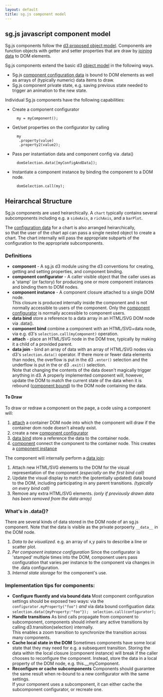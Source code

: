 ```yaml
---
layout: default
title: sg.js component model
---
```


## sg.js javascript component model

Sg.js components follow the [d3 proposed object model](http://bost.ocks.org/mike/chart).
Components are function objects with getter and setter properties
that are draw by [joining data](#dataJoing) to DOM elements.

Sg.js components extend the basic d3 [object model](http://bost.ocks.org/mike/chart)
in the following ways.

* Sg.js [component configuration data](chart-configuration.html) is bound to DOM 
elements as well as arrays of (typically numeric) data items to draw. 
* Sg.js component private state, e.g. saving previous state needed to
trigger an animation to the new state.

Individual Sg.js components have the following capabilities:

* Create a component configurator

        my = myComponent();

* Get/set properties on the configurator by calling 

        my
         .property(value)
         .property2(value2);

* Pass per instantiation data and component config via .data()

        domSelection.data([myConfigAndData]);

* Instantiate a component instance by binding the component to a DOM node.  

        domSelection.call(my);
        

## Heirarchcal Structure
Sg.js components are used heirarchically. 
A `chart` typically contains several subcomponents including e.g. 
a `sideAxis`, a `richAxis`, and a `barPlot`.

The [configuration data](chart-configuration.html) for a chart is 
also arranged heirarchically,  
so that the user of the chart api can pass a single nested object 
to create a chart.
The chart internally will pass the appropriate subparts of the configuration
to the appropriate subcomponents.

### Definitions
* __component__ - A sg.js d3 module using the d3 conventions for creating, 
getting and setting properties, and component binding.  
* __component configurator__ <a name='configurator'/> - A caller visible object 
that the caller uses as a 'stamp' (or factory) for producing one or more 
component instances and binding them to DOM nodes.
* __component instance__ <a name='componentInstance'/> - A component closure attached 
to a single DOM node.  
This closure is produced internally inside the component and is not normally accessible to users
of the component. 
Only the [component configurator](#configurator) is normally accessible to component users.
* __data bind__ <a name='dataBind'/> store a reference to a data array in 
an HTML/SVG DOM node via .data().
* __component bind__<a name='componentBind'/> combine a component with an HTML/SVG+data node, 
via e.g. d3's `selection.call(myComponent)` operation.
* __attach__ <a name='attach'> - place an HTML/SVG node in the DOM tree, 
typically by making it a child of a provided parent.
* __data join__ <a name='dataJoin'/> - bind an array of data with an array of 
HTML/SVG nodes via d3's `selection.data()` operator. 
If there more or fewer data elements than nodes, 
the overflow is put in the d3 `.enter()` selection and the underflow
is put in the or d3 `.exit()` selection.  
Note that changing the contents of the data doesn't magically trigger anything in d3. 
A properly implemented component will, however, update the DOM to match the current state of 
the data when it is rebound ([component bound](#componentBind)) 
to the DOM node containing the data.
    
#### To Draw
To draw or redraw a component on the page, a code using a component will:

1. [attach](#attach) a container DOM node into which the component will draw 
if the container dom node doesn't already exist.
1. create a new [component configurator](#configurator) 
1. [data bind](#dataBind) store a reference the data to the container node.
1. [component](#componentBind) connect the component to the container node.
This creates a [component instance](#componentInstance)

The component will internally perform a [data join](#dataJoin):

1. Attach new HTML/SVG elements to the DOM for the visual representation of the component 
    _(especially on the first bind call)_
1. Update the visual display to match the (potentially updated) data bound to the DOM,
    including participating in any parent transitions. 
    _(typically on every bind call)_
1. Remove any extra HTML/SVG elements.
    _(only if previously drawn data has been removed from the data array)_
  
### What's in .data()?  
There are several kinds of data stored in the DOM node of an sg.js component.
Note that the data is visible as the private porpoerty `__data__` in the DOM node.

1. _Data to be visualized._ e.g. an array of x,y pairs to describe a line or scatter plot.  
1. _Per component instance configuration_  Since the configurator is 'stamped' multiple times into the DOM, 
component users pass configuration that varies per instance 
to the component via changes in the .data configuration.  
1. _Internal state storage_ for the component's use.

### Implementation tips for components:
* __Configure fluently and via bound data__  Most component configuration settings should be exposed two ways:
  via the `configurator.myProperty("foo")` _and_ 
  via data bound configuation data: `selection.data({myProperty:"foo"});  selection.call(configurator);`
* __Handle transitions__  As bind calls propagate from component to subcomponent, components
  should inherit any active transitions by calling d3.transition(selection) internally.  
  This enables a zoom transition to synchronize the transition across many components.
* __Cache local state in the DOM__  Sometimes components have some local state that they may
  need for e.g. a subsequent transition.  Storing the data within the local closure (component
  instance) will break if the caller chooses to reconfigure the component.  Instead, store
  the data in a local property of the DOM node, e.g. this.__myComponent.
* __Reconfigure or cache subcomponents__  Components should guarantee the same result when re-bound to
  a new configurator with the same settings.  
  If your component uses a subcomponent, it can either cache the subcomponent configurator, 
  or recreate one.  

